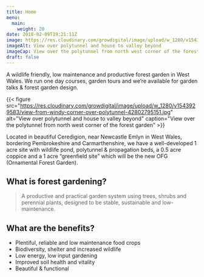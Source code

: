 ```yaml
---
title: Home
menu: 
  main:
    weight: 20
date: 2018-02-09T19:21:11Z
image: https://res.cloudinary.com/growdigital/image/upload/w_1280/v1543929583/view-from-windy-corner-over-polytunnel-42802795151.jpg
imageAlt: View over polytunnel and house to valley beyond
imageCap: View over the polytunnel from north west corner of the forest garden
draft: false
---
```


A wildlife friendly, low maintenance and productive forest garden in West Wales. We run one day courses, garden tours and we’re available for garden talks & forest garden design.

{{< figure src="https://res.cloudinary.com/growdigital/image/upload/w_1280/v1543929583/view-from-windy-corner-over-polytunnel-42802795151.jpg" alt="View over polytunnel and house to valley beyond" caption="View over the polytunnel from north west corner of the forest garden" >}}

Located in beautiful Ceredigion, near Newcastle Emlyn in West Wales, bordering Pembrokeshire and Carmarthenshire, we have a well-developed 1 acre site with wildlife pond, polytunnel & propagation beds, a 0.5 acre coppice and a 1 acre “greenfield site” which will be the new OFG (Ornamental Forest Garden).

## What is forest gardening?

> A productive and practical garden system using trees, shrubs and perennial plants, designed to be stable, sustainable and low-maintenance.

## What are the benefits?

* Plentiful, reliable and low maintenance food crops
* Biodiversity, shelter and increased wildlife
* Low energy, low input gardening
* Improved soil health and vitality
* Beautiful & functional
